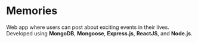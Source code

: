 # Memories
Web app where users can post about exciting events in their lives.  
Developed using **MongoDB**, **Mongoose**, **Express.js**, **ReactJS**, and **Node.js**.
